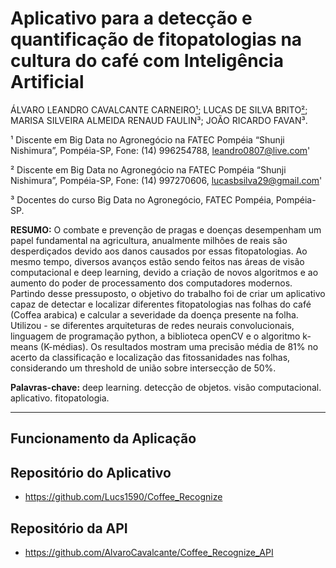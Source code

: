 # Aplicativo para a detecção e quantificação de fitopatologias na cultura do café com Inteligência Artificial


ÁLVARO LEANDRO CAVALCANTE CARNEIRO[¹](https://orcid.org/0000-0002-9485-7229); LUCAS DE SILVA BRITO[²](https://orcid.org/0000-0001-6748-5100); MARISA SILVEIRA ALMEIDA RENAUD FAULIN³; JOÃO RICARDO FAVAN³.


¹ Discente em Big Data no Agronegócio na FATEC Pompéia “Shunji Nishimura”, Pompéia-SP, Fone: (14) 996254788, leandro0807@live.com'

² Discente em Big Data no Agronegócio na FATEC Pompéia “Shunji Nishimura”, Pompéia-SP, Fone: (14) 997270606, lucasbsilva29@gmail.com'

³ Docentes do curso Big Data no Agronegócio, FATEC Pompéia, Pompéia-SP.


**RESUMO:** O combate e prevenção de pragas e doenças desempenham um papel fundamental na agricultura, anualmente milhões de reais são desperdiçados devido aos danos causados por essas fitopatologias. Ao mesmo tempo, diversos avanços estão sendo feitos nas áreas de visão computacional e deep learning, devido a criação de novos algoritmos e ao aumento do poder de processamento dos computadores modernos. Partindo desse pressuposto, o objetivo do trabalho foi de criar um aplicativo capaz de detectar e localizar diferentes fitopatologias nas folhas do café (Coffea arabica) e calcular a severidade da doença presente na folha. Utilizou - se diferentes arquiteturas de redes neurais convolucionais, linguagem de programação python, a biblioteca openCV e o algoritmo k-means (K-médias). Os resultados mostram uma precisão média de 81% no acerto da classificação e localização das fitossanidades nas folhas, considerando um threshold de união sobre intersecção de 50%.

**Palavras-chave:** deep learning. detecção de objetos. visão computacional. aplicativo. fitopatologia.

---

## Funcionamento da Aplicação

## Repositório do Aplicativo
 - https://github.com/Lucs1590/Coffee_Recognize

## Repositório da API
 - https://github.com/AlvaroCavalcante/Coffee_Recognize_API
 
